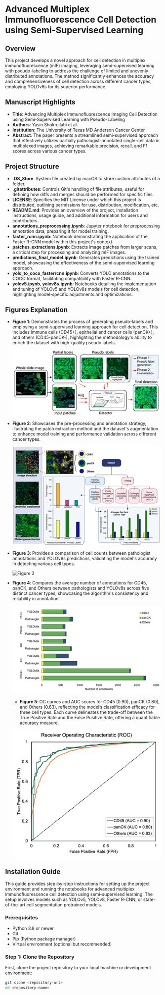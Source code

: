 
# Advanced Multiplex Immunofluorescence Cell Detection using Semi-Supervised Learning

## Overview
This project develops a novel approach for cell detection in multiplex immunofluorescence (mIF) imaging, leveraging semi-supervised learning with pseudo-labeling to address the challenge of limited and unevenly distributed annotations. The method significantly enhances the accuracy and comprehensiveness of cell detection across different cancer types, employing YOLOv8s for its superior performance.

## Manuscript Highlights
- **Title**: Advancing Multiplex Immunofluorescence Imaging Cell Detection using Semi-Supervised Learning with Pseudo-Labeling
- **Authors**: Yasin Shokrollahi et al.
- **Institution**: The University of Texas MD Anderson Cancer Center
- **Abstract**: The paper presents a streamlined semi-supervised approach that effectively utilizes partially pathologist-annotated single-cell data in multiplexed images, achieving remarkable precision, recall, and F1 scores across various cancer types.

## Project Structure
- **.DS_Store**: System file created by macOS to store custom attributes of a folder.
- **.gitattributes**: Controls Git's handling of file attributes, useful for defining how diffs and merges should be performed for specific files.
- **LICENSE**: Specifies the MIT License under which this project is distributed, outlining permissions for use, distribution, modification, etc.
- **README.md**: Provides an overview of the project, installation instructions, usage guide, and additional information for users and contributors.
- **annotations_preprocessing.ipynb**: Jupyter notebook for preprocessing annotation data, preparing it for model training.
- **faster_rcnn.ipynb**: Notebook demonstrating the application of the Faster R-CNN model within this project's context.
- **patches_extractions.ipynb**: Extracts image patches from larger scans, a critical step for processing and analyzing mIF images.
- **predictions_final_model.ipynb**: Generates predictions using the trained model, showcasing the effectiveness of the semi-supervised learning approach.
- **yolo_to_coco_fasterrcnn.ipynb**: Converts YOLO annotations to the COCO format, facilitating compatibility with Faster R-CNN.
- **yolov5.ipynb**, **yolov8s.ipynb**: Notebooks detailing the implementation and tuning of YOLOv5 and YOLOv8s models for cell detection, highlighting model-specific adjustments and optimizations.

## Figures Explanation
- **Figure 1**: Demonstrates the process of generating pseudo-labels and employing a semi-supervised learning approach for cell detection. This includes immune cells (CD45+), epithelial and cancer cells (panCK+), and others (CD45-panCK-), highlighting the methodology's ability to enrich the dataset with high-quality pseudo labels.
  
  ![Figure 1](manuscript/images/1.png)

- **Figure 2**: Showcases the pre-processing and annotation strategy, illustrating the patch extraction method and the dataset's augmentation to enhance model training and performance validation across different cancer types.

  ![Figure 2](manuscript/images/2.png)

- **Figure 3**: Provides a comparison of cell counts between pathologist annotations and YOLOv8s predictions, validating the model's accuracy in detecting various cell types.

  ![Figure 3](manuscript/images/3.png)

- **Figure 4**: Compares the average number of annotations for CD45, panCK, and Others between pathologists and YOLOv8s across five distinct cancer types, showcasing the algorithm's consistency and reliability in annotation.

  ![Figure 4](manuscript/images/4.png)

  - **Figure 5**: OC curves and AUC scores for CD45 (0.90), panCK (0.80), and Others (0.83), reflecting the model’s classification efficacy for three cell types. Each curve delineates the trade-off between the True Positive Rate and the False Positive Rate, offering a quantifiable accuracy measure.

  ![Figure 5](manuscript/images/5.png)

## Installation Guide

This guide provides step-by-step instructions for setting up the project environment and running the notebooks for advanced multiplex immunofluorescence cell detection using semi-supervised learning. The setup involves models such as YOLOv5, YOLOv8, Faster R-CNN, or state-of-the-art cell segmentation pretrained models.

### Prerequisites

- Python 3.8 or newer
- Git
- Pip (Python package manager)
- Virtual environment (optional but recommended)

### Step 1: Clone the Repository

First, clone the project repository to your local machine or development environment:

```bash
git clone <repository-url>
cd <repository-name>




